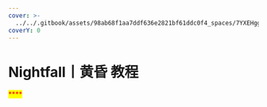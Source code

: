 ```yaml
---
cover: >-
  ../../.gitbook/assets/98ab68f1aa7ddf636e2821bf61ddc0f4_spaces/7YXEHggLzaiKwZjRSOD4/uploads/xyzh14371OkBffciCgKe/header_alt=media&token=a6c77ede-aefd-4b96-98eb-68b25d065f42.png
coverY: 0
---
```


# Nightfall丨黄昏 教程

<mark style="color:red;">\*\*\*\*</mark>
